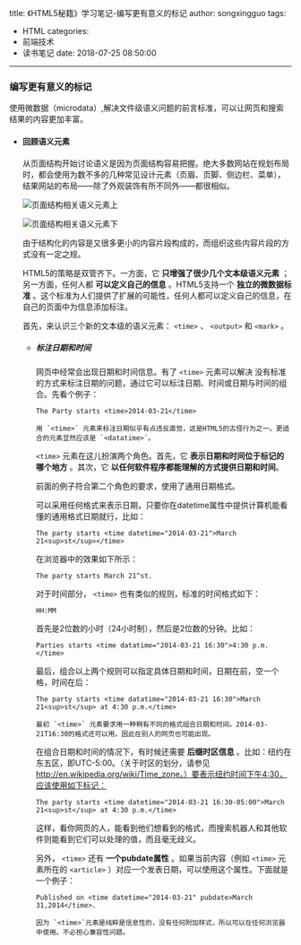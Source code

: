 title: 《HTML5秘籍》学习笔记-编写更有意义的标记
author: songxingguo
tags:
  - HTML
categories:
  - 前端技术
  - 读书笔记
date: 2018-07-25 08:50:00
---
### 编写更有意义的标记

  使用微数据（microdata）,解决文件级语义问题的前言标准，可以让网页和搜索结果的内容更加丰富。
  
  - #### 回顾语义元素
  
    从页面结构开始讨论语义是因为页面结构容易把握。绝大多数网站在规划布局时，都会使用为数不多的几种常见设计元素（页眉、页脚、侧边栏、菜单），结果网站的布局——除了外观装饰有所不同外——都很相似。
    
    <!-- more -->
    
    ![页面结构相关语义元素上](http://p9myzkds7.bkt.clouddn.com/HTML5/%E9%A1%B5%E9%9D%A2%E7%BB%93%E6%9E%84%E7%9B%B8%E5%85%B3%E8%AF%AD%E4%B9%89%E5%85%83%E7%B4%A0%E4%B8%8A.jpg)
   
    ![页面结构相关语义元素下](http://p9myzkds7.bkt.clouddn.com/HTML5/%E9%A1%B5%E9%9D%A2%E7%BB%93%E6%9E%84%E7%9B%B8%E5%85%B3%E8%AF%AD%E4%B9%89%E5%85%83%E7%B4%A0%E4%B8%8B.jpg)
   
    由于结构化的内容是又很多更小的内容片段构成的，而组织这些内容片段的方式没有一定之规。
   
    HTML5的策略是双管齐下。一方面，它 **只增强了很少几个文本级语义元素** ；另一方面，任何人都 **可以定义自己的信息** 。HTML5支持一个 **独立的微数据标准** 。这个标准为人们提供了扩展的可能性，任何人都可以定义自己的信息，在自己的页面中为信息添加标注。
   
    首先，来认识三个新的文本级的语义元素： `<time>` 、 `<output>` 和 `<mark>` 。
    
    - ##### 标注日期和时间
    
      网页中经常会出现日期和时间信息。有了 `<time>` 元素可以解决 没有标准的方式来标注日期的问题，通过它可以标注日期、时间或日期与时间的组合。先看个例子：
      
      ```
      The Party starts <time>2014-03-21</time>
      ```
          用 `<time>` 元素来标注日期似乎有点违反直觉，这是HTML5的古怪行为之一。更适合的元素显然应该是 `<datatime>`。
       
      `<time>` 元素在这儿扮演两个角色。首先，它 **表示日期和时间位于标记的哪个地方** 。其次，它 **以任何软件程序都能理解的方式提供日期和时间**。  
      
      前面的例子符合第二个角色的要求，使用了通用日期格式。
      
      可以采用任何格式来表示日期，只要你在datetime属性中提供计算机能看懂的通用格式日期就行，比如： 
      
      ```
      The party starts <time datetime="2014-03-21">March 21<sup>st</sup></time>
      ```
      在浏览器中的效果如下所示：
      
      ```
      The party starts March 21^st.
      ```
      对于时间部分， `<time>` 也有类似的规则，标准的时间格式如下：
      
      ```
      HH:MM
      ```
      首先是2位数的小时（24小时制），然后是2位数的分钟。比如：
      
      ```
      Parties starts <time datatime="2014-03-21 16:30">4:30 p.m.</time>
      ```
      最后，组合以上两个规则可以指定具体日期和时间，日期在前，空一个格，时间在后：
      
      ```
      The party starts <time datatime="2014-03-21 16:30">March 21<sup>st</sup> at 4:30 p.m.</time>
      ```
          最初 `<time>` 元素要求用一种稍有不同的格式组合日期和时间。2014-03-21T16:30的格式还可以用，因此在别人的网页也可能出现。
       
      在组合日期和时间的情况下，有时候还需要 **后缀时区信息** 。比如：纽约在东五区，即UTC-5:00。（关于时区的划分，请参见 http://en.wikipedia.org/wiki/Time_zone。）要表示纽约时间下午4:30，应该使用如下标记：
      
      ```
      The party starts <time datetime="2014-03-21 16:30-05:00">March 21<sup>st</sup> at 4:30 p.m.</time>
      ```
      这样，看你网页的人，能看到他们想看到的格式，而搜索机器人和其他软件则能看到它们可以处理的值，而且毫无歧义。
      
      另外， `<time>` 还有 **一个pubdate属性** 。如果当前内容（例如 `<time>` 元素所在的 `<article>` ）对应一个发表日期，可以使用这个属性。下面就是一个例子：
      
      ```
      Published on <time datetime="2014-03-21" pubdate>March 31,2014</time>.
      ```
          因为 `<time>`元素是纯粹是信息性的，没有任何附加样式，所以可以在任何浏览器中使用。不必担心兼容性问题。
       

    
   
   
   
   
   
